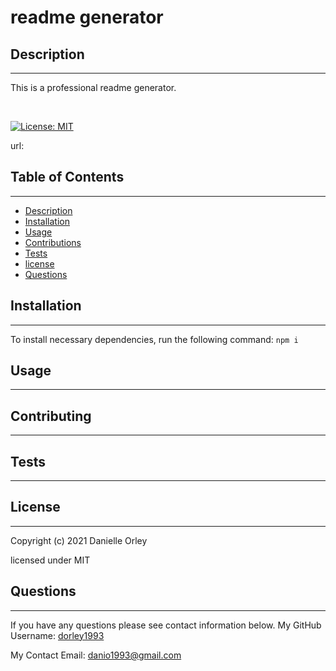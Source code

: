 # readme generator
 
## Description 
---

This is a professional readme generator.

<br>

[![License: MIT](https://img.shields.io/badge/License-MIT-yellow.svg)](https://opensource.org/licenses/MIT)
    
url: 

## Table of Contents
---
* [Description](#Description)
* [Installation](#Installation)
* [Usage](#Usage)
* [Contributions](#Contributions)
* [Tests](#Tests)
* [license](#license)
* [Questions](#Questions)
    
## Installation 
---


To install necessary dependencies, run the following command:
```npm i```

## Usage 
---


## Contributing
---

    
## Tests 
---


## License
---
Copyright (c) 2021 Danielle Orley 

licensed under MIT

## Questions 
---
If you have any questions please see contact information below.
My GitHub Username: [dorley1993](http://github.com/dorley1993)
    
My Contact Email: danio1993@gmail.com
